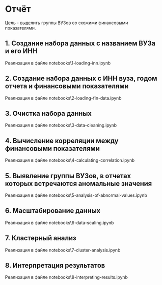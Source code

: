 # Отчёт

Цель - выделить группы ВУЗов со схожими финансовыми показателями.

## 1. Создание набора данных с названием ВУЗа и его ИНН
Реализация в файле notebooks\1-loading-inn.ipynb

## 2. Создание набора данных с ИНН вуза, годом отчета и финансовыми показателями
Реализация в файле notebooks\2-loading-fin-data.ipynb

## 3. Очистка набора данных
Реализация в файле notebooks\3-data-cleaning.ipynb

## 4. Вычисление корреляции между финансовыми показателями
Реализация в файле notebooks\4-calculating-correlation.ipynb

## 5. Выявление группы ВУЗов, в отчетах которых встречаются аномальные значения
Реализация в файле notebooks\5-analysis-of-abnormal-values.ipynb

## 6. Масштабирование данных
Реализация в файле notebooks\6-data-scaling.ipynb

## 7. Кластерный анализ
Реализация в файле notebooks\7-cluster-analysis.ipynb

## 8. Интерпретация результатов
Реализация в файле notebooks\8-interpreting-results.ipynb
